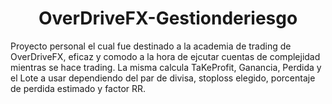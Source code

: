 <div align="center">
<h1 align="center">OverDriveFX-Gestionderiesgo</h1>
</div>

<p>
Proyecto personal el cual fue destinado a la academia de trading de OverDriveFX, eficaz y comodo a la hora de ejcutar cuentas de complejidad mientras se hace trading. 
La misma calcula TaKeProfit, Ganancia, Perdida  y el Lote a usar dependiendo del par de divisa, stoploss elegido, porcentaje de perdida estimado y factor RR. 
</p>
